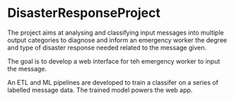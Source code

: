 # DisasterResponseProject 
The project aims at analysing and classifying input messages into multiple output categories to diagnose and inform an emergency worker the degree and type of disaster response needed related to the message given.  

The goal is to develop a web interface for teh emergency worker to input the message.  

An ETL and ML pipelines are developed to train a classifer on a series of labelled message data. The trained model powers the web app.  
